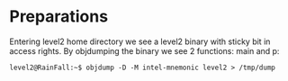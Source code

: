 
# Preparations

Entering level2 home directory we see a level2 binary with sticky bit in access rights.
By objdumping the binary we see 2 functions: main and p:

	level2@RainFall:~$ objdump -D -M intel-mnemonic level2 > /tmp/dump